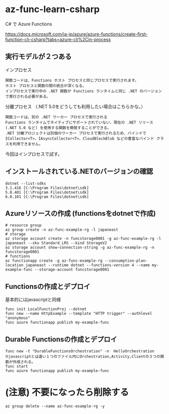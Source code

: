 # az-func-learn-csharp

C# で Azure Functions

https://docs.microsoft.com/ja-jp/azure/azure-functions/create-first-function-cli-csharp?tabs=azure-cli%2Cin-process

## 実行モデルが２つある

インプロセス
```
関数コードは、Functions ホスト プロセスと同じプロセスで実行されます。
ホスト プロセスと関数の間の統合が深くなる。
インプロセスで実行中の .NET 関数が Functions ランタイムと同じ .NET のバージョンで実行される必要がある。
```

分離プロセス （.NET 5.0をどうしても利用したい場合はこちらかな。）
```
関数コードは、別の .NET ワーカー プロセスで実行される
Functions ランタイムでネイティブにサポートされていない、現在の .NET リリース (.NET 5.0 など) を使用する関数を開発することができる。
.NET 分離プロジェクトは別個のワーカー プロセスで実行されるため、バインドで ICollector<T>、IAsyncCollector<T>、CloudBlockBlob などの豊富なバインド クラスを利用できません。
```

今回はインプロセスで試す。

## インストールされている.NETのバージョンの確認
```
dotnet --list-sdks
3.1.416 [C:\Program Files\dotnet\sdk]
5.0.401 [C:\Program Files\dotnet\sdk]
6.0.101 [C:\Program Files\dotnet\sdk]
```

## Azureリソースの作成 (functionsをdotnetで作成)
```
# resource group
az group create -n az-func-example-rg -l japaneast
# storage
az storage account create -n funcstorage0001 -g az-func-example-rg -l japaneast --sku Standard_LRS --kind StorageV2
az storage account show-connection-string -g az-func-example-rg -n funcstorage0001
# functions
az functionapp create -g az-func-example-rg --consumption-plan-location japaneast --runtime dotnet --functions-version 4 --name my-example-func --storage-account funcstorage0001
```


## Functionsの作成とデプロイ
基本的にはjavascriptと同様
```
func init LocalFunctionProj --dotnet
func new --name HttpExample --template "HTTP trigger" --authlevel "anonymous"
func azure functionapp publish my-example-func
```

## Durable Functionsの作成とデプロイ
```
func new -t "DurableFunctionsOrchestration" -n  HelloOrchestration
※javascriptとは違い１つのファイル内にOrchestration,Activity,Clientの３つの関数が作成される。
func start 
func azure functionapp publish my-example-func
```

# (注意) 不要になったら削除する
```
az group delete --name az-func-example-rg -y
```
